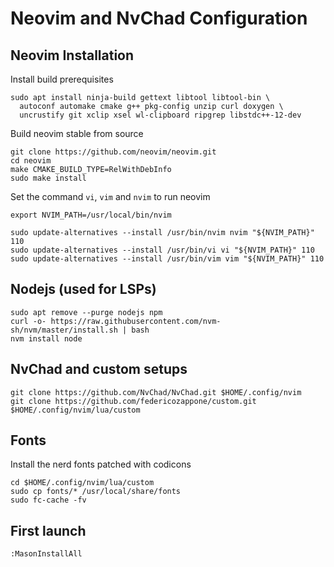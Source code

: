 # Neovim and NvChad Configuration

## Neovim Installation

Install build prerequisites

```
sudo apt install ninja-build gettext libtool libtool-bin \
  autoconf automake cmake g++ pkg-config unzip curl doxygen \
  uncrustify git xclip xsel wl-clipboard ripgrep libstdc++-12-dev
```

Build neovim stable from source

```
git clone https://github.com/neovim/neovim.git
cd neovim
make CMAKE_BUILD_TYPE=RelWithDebInfo
sudo make install
```

Set the command `vi`, `vim` and `nvim` to run neovim

```
export NVIM_PATH=/usr/local/bin/nvim

sudo update-alternatives --install /usr/bin/nvim nvim "${NVIM_PATH}" 110
sudo update-alternatives --install /usr/bin/vi vi "${NVIM_PATH}" 110
sudo update-alternatives --install /usr/bin/vim vim "${NVIM_PATH}" 110
```

## Nodejs (used for LSPs)

```
sudo apt remove --purge nodejs npm
curl -o- https://raw.githubusercontent.com/nvm-sh/nvm/master/install.sh | bash
nvm install node
```

## NvChad and custom setups

```
git clone https://github.com/NvChad/NvChad.git $HOME/.config/nvim
git clone https://github.com/federicozappone/custom.git $HOME/.config/nvim/lua/custom
```

## Fonts

Install the nerd fonts patched with codicons

```
cd $HOME/.config/nvim/lua/custom
sudo cp fonts/* /usr/local/share/fonts
sudo fc-cache -fv
```

## First launch

```
:MasonInstallAll
```

